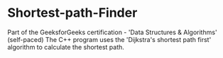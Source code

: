 # Shortest-path-Finder

Part of the GeeksforGeeks certification - 'Data Structures & Algorithms' (self-paced)
The C++ program uses the 'Dijkstra's shortest path first' algorithm to calculate the shortest path. 

